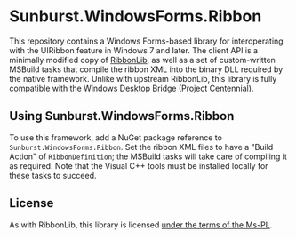 # Sunburst.WindowsForms.Ribbon

This repository contains a Windows Forms-based library for interoperating with the UIRibbon feature in Windows 7 and later.
The client API is a minimally modified copy of [RibbonLib](https://github.com/ennerperez/RibbonLib), as well as a set of
custom-written MSBuild tasks that compile the ribbon XML into the binary DLL required by the native framework. Unlike with
upstream RibbonLib, this library is fully compatible with the Windows Desktop Bridge (Project Centennial).

## Using Sunburst.WindowsForms.Ribbon

To use this framework, add a NuGet package reference to `Sunburst.WindowsForms.Ribbon`. Set the ribbon XML files to have
a "Build Action" of `RibbonDefinition`; the MSBuild tasks will take care of compiling it as required. Note that the Visual C++
tools must be installed locally for these tasks to succeed.

## License

As with RibbonLib, this library is licensed [under the terms of the Ms-PL](./LICENSE.txt).
